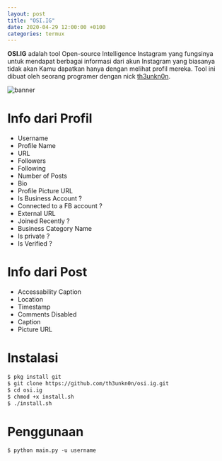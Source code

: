 ```yaml
---
layout: post
title: "OSI.IG"
date: 2020-04-29 12:00:00 +0100
categories: termux
---
```


**OSI.IG** adalah tool Open-source Intelligence Instagram yang fungsinya untuk mendapat berbagai informasi dari akun Instagram yang biasanya tidak akan Kamu dapatkan hanya dengan melihat profil mereka.
Tool ini dibuat oleh seorang programer dengan nick [th3unkn0n](https://github.com/th3unkn0n).

  
![banner](https://raw.githubusercontent.com/th3unkn0n/OSI.IG/master/.lib/20191103_233944.jpg)


# Info dari Profil

- Username
- Profile Name
- URL
- Followers
- Following
- Number of Posts
- Bio
- Profile Picture URL
- Is Business Account ?
- Connected to a FB account ?
- External URL
- Joined Recently ?
- Business Category Name
- Is private ?
- Is Verified ?


# Info dari Post

- Accessability Caption
- Location
- Timestamp
- Comments Disabled
- Caption
- Picture URL


# Instalasi

```bash
$ pkg install git
$ git clone https://github.com/th3unkn0n/osi.ig.git 
$ cd osi.ig
$ chmod +x install.sh
$ ./install.sh
```


# Penggunaan

```
$ python main.py -u username
```
